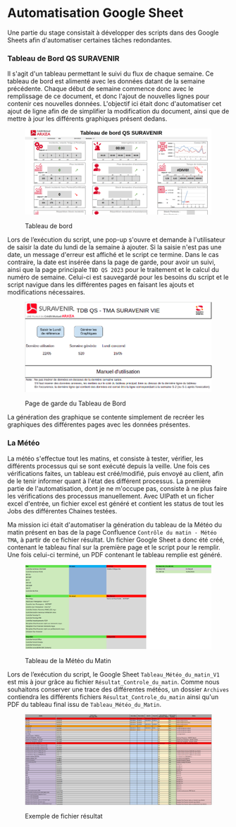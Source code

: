 # Automatisation Google Sheet

Une partie du stage consistait à développer des scripts dans des Google Sheets afin d'automatiser certaines tâches redondantes.

### Tableau de Bord QS SURAVENIR

Il s'agit d'un tableau permettant le suivi du flux de chaque semaine. Ce tableau de bord est alimenté avec les données datant de la semaine précédente. Chaque début de semaine commence donc avec le remplissage de ce document, et donc l'ajout de nouvelles lignes pour contenir ces nouvelles données. L'objectif ici était donc d'automatiser cet ajout de ligne afin de de simplifier la modification du document, ainsi que de mettre à jour les différents graphiques présent dedans.

<figure><img src="../.gitbook/assets/tablea_de_bord_qs_suravenir.png" alt=""><figcaption><p>Tableau de bord</p></figcaption></figure>

Lors de l’exécution du script, une pop-up s'ouvre et demande à l'utilisateur de saisir la date du lundi de la semaine à ajouter. Si la saisie n'est pas une date, un message d'erreur est affiché et le script ce termine. Dans le cas contraire, la date est insérée dans la page de garde, pour avoir un suivi, ainsi que la page principale `TBD QS 2023` pour le traitement et le calcul du numéro de semaine. Celui-ci est sauvegardé pour les besoins du script et le script navigue dans les différentes pages en faisant les ajouts et modifications nécessaires.

<figure><img src="../.gitbook/assets/page_de_garde.png" alt=""><figcaption><p>Page de garde du Tableau de Bord</p></figcaption></figure>

La génération des graphique se contente simplement de recréer les graphiques des différentes pages avec les données présentes.&#x20;

### La Météo

La météo s'effectue tout les matins, et consiste à tester, vérifier, les différents processus qui se sont exécuté depuis la veille. Une fois ces vérifications faites, un tableau est créé/modifié, puis envoyé au client, afin de le tenir informer quant à l'état des différent processus. La première partie de l'automatisation, dont je ne m'occupe pas, consiste à ne plus faire les vérifications des processus manuellement. Avec UIPath et un ficher excel d'entrée, un fichier excel est généré et contient les status de tout les Jobs des différentes Chaines testées.

Ma mission ici était d'automatiser la génération du tableau de la Météo du matin présent en bas de la page Confluence `Contrôle du matin - Météo TMA`, à partir de ce fichier résultat. Un fichier Google Sheet a donc été créé, contenant le tableau final sur la première page et le script pour le remplir. Une fois celui-ci terminé, un PDF contenant le tableau remplie est généré.

<figure><img src="../.gitbook/assets/tablea_meteo_du_matin.png" alt=""><figcaption><p>Tableau de la Météo du Matin</p></figcaption></figure>

Lors de l’exécution du script, le Google Sheet `Tableau_Météo_du_matin_V1` est mis à jour grâce au fichier `Résultat_Controle_du_matin`. Comme nous souhaitons conserver une trace des différentes météos, un dossier `Archives` contiendra les différents fichiers `Résultat_Controle_du_matin` ainsi qu'un PDF du tableau final issu de `Tableau_Météo_du_Matin`.

<figure><img src="../.gitbook/assets/fichier_resultat.png" alt=""><figcaption><p>Exemple de fichier résultat</p></figcaption></figure>
